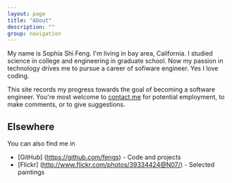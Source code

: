 ```yaml
---
layout: page
title: "About"
description: ""
group: navigation
---
```



My name is Sophia Shi Feng. I'm living in bay area, California. I studied science in college and engineering in graduate school. Now my passion in technology drives me to pursue a career of sofiware engineer. Yes I love coding.

This site records my progress towards the goal of becoming a software engineer. You're most welcome to <a href="mailto:sophiafengpku@gmail.com">contact me</a> for potential employment, to make comments, or to give suggestions.

## Elsewhere
You can also find me in

- [GitHub] (https://github.com/fengs) - Code and projects
- [Flickr] (http://www.flickr.com/photos/39334424@N07/) - Selected paintings


